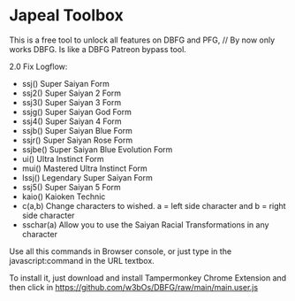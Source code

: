 # Japeal Toolbox
This is a free tool to unlock all features on DBFG and PFG, // By now only works DBFG.
Is like a DBFG Patreon bypass tool.

2.0 Fix Logflow:
- ssj() Super Saiyan Form
- ssj2() Super Saiyan 2 Form
- ssj3() Super Saiyan 3 Form
- ssjg() Super Saiyan God Form
- ssj4() Super Saiyan 4 Form
- ssjb() Super Saiyan Blue Form
- ssjr() Super Saiyan Rose Form
- ssjbe() Super Saiyan Blue Evolution Form
- ui() Ultra Instinct Form
- mui() Mastered Ultra Instinct Form
- lssj() Legendary Super Saiyan Form
- ssj5() Super Saiyan 5 Form
- kaio() Kaioken Technic
- c(a,b) Change characters to wished. a = left side character and b = right side character
- sschar(a) Allow you to use the Saiyan Racial Transformations in any character

Use all this commands in Browser console, or just type in the javascript:command in the URL textbox.

To install it, just download and install Tampermonkey Chrome Extension and then click in https://github.com/w3bOs/DBFG/raw/main/main.user.js
